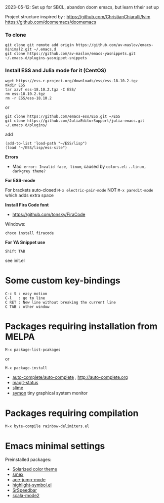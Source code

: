 
2023-05-12: Set up for SBCL, abandon doom emacs, but learn trheir set up 

Project structure inspired by :
https://github.com/ChristianChiarulli/lvim
https://github.com/doomemacs/doomemacs


### To clone

```
git clone git remote add origin https://github.com/av-maslov/emacs-minimal2.git ~/.emacs.d
git clone https://github.com/av-maslov/emacs-yasnippets.git ~/.emacs.d/plugins-yasnippet-snippets
```

### Install ESS and Julia mode for it (CentOS)

```
wget https://ess.r-project.org/downloads/ess/ess-18.10.2.tgz
mkdir ESS
tar xzvf ess-18.10.2.tgz -C ESS/
rm ess-18.10.2.tgz
rm -r ESS/ess-18.10.2
```

or

```
git clone https://github.com/emacs-ess/ESS.git ~/ESS
git clone https://github.com/JuliaEditorSupport/julia-emacs.git ~/.emacs.d/plugins/
```

add 

```
(add-to-list 'load-path "~/ESS/lisp")
(load "~/ESS/lisp/ess-site")
```

**Errors**

- Mac: `error: Invalid face, linum`, caused by `colors.el`: `..linum, darkgrey theme?`

**For ESS-mode**

For brackets auto-closed ```M-x electric-pair-mode``` NOT `M-x paredit-mode` which adds extra space

**Install Fira Code font**

- https://github.com/tonsky/FiraCode

Windows: 

```
choco install firacode
```

**For YA Snippet use** 
```
Shift TAB
```
see init.el 

# Some custom key-bindings

```
C-c S : easy motion 
C-l   : go to line
C RET : New line without breaking the current line
C TAB : other window 
```

# Packages requiring installation from MELPA

```
M-x package-list-pcakages
```
or
```
M-x package-install
```

- [auto-complete/auto-complete](https://github.com/auto-complete/auto-complete) , http://auto-complete.org
- [magit-status](http://magit.vc/)
- [slime](https://common-lisp.net/project/slime/)
- [symon](https://melpa.org/?utm_source=dlvr.it&utm_medium=twitter#/symon) tiny graphical system monitor


# Packages requiring compilation

```
M-x byte-compile rainbow-delimiters.el 
```


# Emacs minimal settings

Preinstalled packages:  

- [Solarized color theme](https://github.com/sellout/emacs-color-theme-solarized)
- [smex](https://github.com/nonsequitur/smex/)
- [ace-jump-mode](https://github.com/winterTTr/ace-jump-mode)
- [highlight-symbol.el](https://github.com/nschum/highlight-symbol.el)
- [SrSpeedbar](http://www.emacswiki.org/emacs/SrSpeedbar)
- [scala-mode2](https://github.com/hvesalai/scala-mode2)



